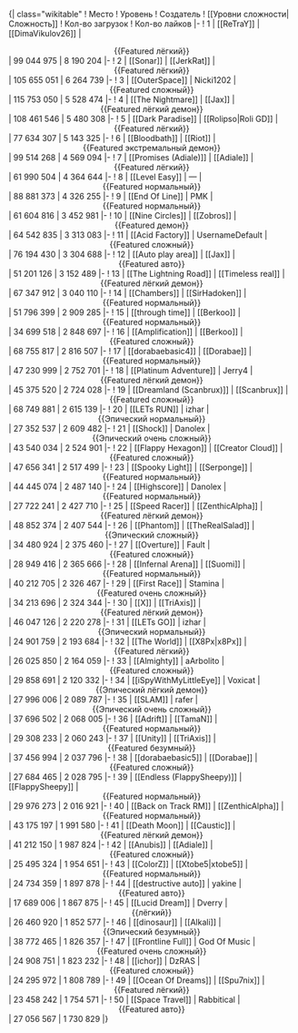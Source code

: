 {| class="wikitable"
! Место
! Уровень
! Создатель
! [[Уровни сложности|Сложность]]
! Кол-во загрузок
! Кол-во лайков
|-
! 1
| [[ReTraY]]
| [[DimaVikulov26]]
| <center>{{Featured лёгкий}}</center>
| 99 044 975
| 8 190 204
|-
! 2
| [[Sonar]]
| [[JerkRat]]
| <center>{{Featured лёгкий}}</center>
| 105 655 051
| 6 264 739
|-
! 3
| [[OuterSpace]]
| Nicki1202
| <center>{{Featured сложный}}</center>
| 115 753 050
| 5 528 474
|-
! 4
| [[The Nightmare]]
| [[Jax]]
| <center>{{Featured лёгкий демон}}</center>
| 108 461 546
| 5 480 308
|-
! 5
| [[Dark Paradise]]
| [[Rolipso|Roli GD]]
| <center>{{Featured лёгкий}}</center>
| 77 634 307
| 5 143 325
|-
! 6
| [[Bloodbath]]
| [[Riot]]
| <center>{{Featured экстремальный демон}}</center>
| 99 514 268
| 4 569 094
|-
! 7
| [[Promises (Adiale)]]
| [[Adiale]]
| <center>{{Featured лёгкий}}</center>
| 61 990 504
| 4 364 644
|-
! 8
| [[Level Easy]]
| —
| <center>{{Featured нормальный}}</center>
| 88 881 373
| 4 326 255
|-
! 9
| [[End Of Line]]
| PMK
| <center>{{Featured нормальный}}</center>
| 61 604 816
| 3 452 981
|-
! 10
| [[Nine Circles]]
| [[Zobros]]
| <center>{{Featured демон}}</center>
| 64 542 835
| 3 313 083
|-
! 11
| [[Acid Factory]]
| UsernameDefault
| <center>{{Featured сложный}}</center>
| 76 194 430
| 3 304 688
|-
! 12
| [[Auto play area]]
| [[Jax]]
| <center>{{Featured авто}}</center>
| 51 201 126
| 3 152 489
|-
! 13
| [[The Lightning Road]]
| [[Timeless real]]
| <center>{{Featured лёгкий демон}}</center>
| 67 347 912
| 3 040 110
|-
! 14
| [[Chambers]]
| [[SirHadoken]]
| <center>{{Featured нормальный}}</center>
| 51 796 399
| 2 909 285
|-
! 15
| [[through time]]
| [[Berkoo]]
| <center>{{Featured нормальный}}</center>
| 34 699 518
| 2 848 697
|-
! 16
| [[Amplification]]
| [[Berkoo]]
| <center>{{Featured сложный}}</center>
| 68 755 817
| 2 816 507
|-
! 17
| [[dorabaebasic4]]
| [[Dorabae]]
| <center>{{Featured нормальный}}</center>
| 47 230 999
| 2 752 701
|-
! 18
| [[Platinum Adventure]]
| Jerry4
| <center>{{Featured лёгкий демон}}</center>
| 45 375 520
| 2 724 028
|-
! 19
| [[Dreamland (Scanbrux)]]
| [[Scanbrux]]
| <center>{{Featured сложный}}</center>
| 68 749 881
| 2 615 139
|-
! 20
| [[LETs  RUN]]
| izhar
| <center>{{Эпический нормальный}}</center>
| 27 352 537
| 2 609 482
|-
! 21
| [[Shock]]
| Danolex
| <center>{{Эпический очень сложный}}</center>
| 43 540 034
| 2 524 901
|-
! 22
| [[Flappy Hexagon]]
| [[Creator Cloud]]
| <center>{{Featured сложный}}</center>
| 47 656 341
| 2 517 499
|-
! 23
| [[Spooky Light]]
| [[Serponge]]
| <center>{{Featured нормальный}}</center>
| 44 445 074
| 2 487 140
|-
! 24
| [[Highscore]]
| Danolex
| <center>{{Featured нормальный}}</center>
| 27 722 241
| 2 427 710
|-
! 25
| [[Speed Racer]]
| [[ZenthicAlpha]]
| <center>{{Featured лёгкий демон}}</center>
| 48 852 374
| 2 407 544
|-
! 26
| [[Phantom]]
| [[TheRealSalad]]
| <center>{{Эпический сложный}}</center>
| 34 480 924
| 2 375 460
|-
! 27
| [[Overture]]
| Fault
| <center>{{Featured сложный}}</center>
| 28 949 416
| 2 365 666
|-
! 28
| [[Infernal Arena]]
| [[Suomi]]
| <center>{{Featured нормальный}}</center>
| 40 212 705
| 2 326 467
|-
! 29
| [[First Race]]
| Stamina
| <center>{{Featured очень сложный}}</center>
| 34 213 696
| 2 324 344
|-
! 30
| [[X]]
| [[TriAxis]]
| <center>{{Featured лёгкий демон}}</center>
| 46 047 126
| 2 220 278
|-
! 31
| [[LETs GO]]
| izhar
| <center>{{Эпический нормальный}}</center>
| 24 901 759
| 2 193 684
|-
! 32
| [[The World]]
| [[X8Px|x8Px]]
| <center>{{Featured лёгкий}}</center>
| 26 025 850
| 2 164 059
|-
! 33
| [[Almighty]]
| aArbolito
| <center>{{Featured сложный}}</center>
| 29 858 691
| 2 120 332
|-
! 34
| [[iSpyWithMyLittleEye]]
| Voxicat
| <center>{{Эпический лёгкий демон}}</center>
| 27 996 006
| 2 089 787
|-
! 35
| [[SLAM]]
| rafer
| <center>{{Эпический очень сложный}}</center>
| 37 696 502
| 2 068 005
|-
! 36
| [[Adrift]]
| [[TamaN]]
| <center>{{Featured нормальный}}</center>
| 29 308 233
| 2 060 243
|-
! 37
| [[Unity]]
| [[TriAxis]]
| <center>{{Featured безумный}}</center>
| 37 456 994
| 2 037 796
|-
! 38
| [[dorabaebasic5]]
| [[Dorabae]]
| <center>{{Featured сложный}}</center>
| 27 684 465
| 2 028 795
|-
! 39
| [[Endless (FlappySheepy)]]
| [[FlappySheepy]]
| <center>{{Featured нормальный}}</center>
| 29 976 273
| 2 016 921
|-
! 40
| [[Back on Track RM]]
| [[ZenthicAlpha]]
| <center>{{Featured нормальный}}</center>
| 43 175 197
| 1 991 580
|-
! 41
| [[Death Moon]]
| [[Caustic]]
| <center>{{Featured лёгкий демон}}</center>
| 41 212 150
| 1 987 824
|-
! 42
| [[Anubis]]
| [[Adiale]]
| <center>{{Featured сложный}}</center>
| 25 495 324
| 1 954 651
|-
! 43
| [[ColorZ]]
| [[Xtobe5|xtobe5]]
| <center>{{Featured нормальный}}</center>
| 24 734 359
| 1 897 878
|-
! 44
| [[destructive auto]]
| yakine
| <center>{{Featured авто}}</center>
| 17 689 006
| 1 867 875
|-
! 45
| [[Lucid Dream]]
| Dverry
| <center>{{лёгкий}}</center>
| 26 460 920
| 1 852 577
|-
! 46
| [[dinosaur]]
| [[Alkali]]
| <center>{{Эпический безумный}}</center>
| 38 772 465
| 1 826 357
|-
! 47
| [[Frontline Full]]
| God Of Music
| <center>{{Featured очень сложный}}</center>
| 24 908 751
| 1 823 232
|-
! 48
| [[ichor]]
| DzRAS
| <center>{{Featured сложный}}</center>
| 24 295 972
| 1 808 789
|-
! 49
| [[Ocean Of Dreams]]
| [[Spu7nix]]
| <center>{{Featured лёгкий}}</center>
| 23 458 242
| 1 754 571
|-
! 50
| [[Space Travel]]
| Rabbitical
| <center>{{Featured авто}}</center>
| 27 056 567
| 1 730 829
|}